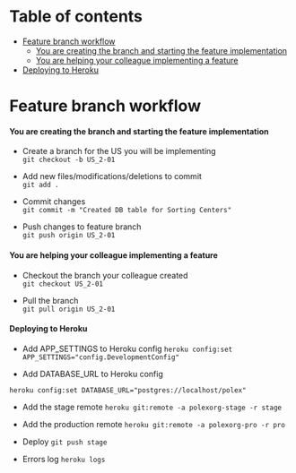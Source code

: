 # Table of contents

- [Feature branch workflow](#feature-branch-workflow)
  - [You are creating the branch and starting the feature implementation](#you-are-creating-the-branch-and-starting-the-feature-implementation)
  - [You are helping your colleague implementing a feature](#you-are-helping-your-colleague-implementing-a-feature)
- [Deploying to Heroku](#deploying-to-Heroku)


# Feature branch workflow

#### You are creating the branch and starting the feature implementation

- Create a branch for the US you will be implementing  
`git checkout -b US_2-01`

- Add new files/modifications/deletions to commit  
`git add .`

- Commit changes  
`git commit -m "Created DB table for Sorting Centers"`

- Push changes to feature branch  
`git push origin US_2-01`


#### You are helping your colleague implementing a feature

- Checkout the branch your colleague created  
`git checkout US_2-01`

- Pull the branch  
`git pull origin US_2-01`

#### Deploying to Heroku

- Add APP_SETTINGS to Heroku config
`heroku config:set APP_SETTINGS="config.DevelopmentConfig"`

- Add DATABASE_URL to Heroku config

`heroku config:set DATABASE_URL="postgres://localhost/polex"`

- Add the stage remote 
`heroku git:remote -a polexorg-stage -r stage`

- Add the production remote
`heroku git:remote -a polexorg-pro -r pro`

- Deploy
`git push stage`

- Errors log
`heroku logs`



